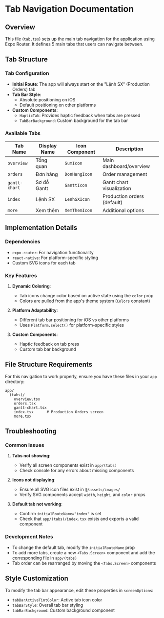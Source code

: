 # Tab Navigation Documentation

## Overview
This file (`tab.tsx`) sets up the main tab navigation for the application using Expo Router. It defines 5 main tabs that users can navigate between.

## Tab Structure

### Tab Configuration
- **Initial Route**: The app will always start on the "Lệnh SX" (Production Orders) tab
- **Tab Bar Style**: 
  - Absolute positioning on iOS
  - Default positioning on other platforms
- **Custom Components**:
  - `HapticTab`: Provides haptic feedback when tabs are pressed
  - `TabBarBackground`: Custom background for the tab bar

### Available Tabs

| Tab Name      | Display Name | Icon Component      | Description                  |
|---------------|--------------|---------------------|------------------------------|
| `overview`    | Tổng quan    | `SumIcon`           | Main dashboard/overview      |
| `orders`      | Đơn hàng     | `DonHangIcon`       | Order management             |
| `gantt-chart` | Sơ đồ Gantt  | `GanttIcon`         | Gantt chart visualization    |
| `index`       | Lệnh SX      | `LenhSXIcon`        | Production orders (default)  |
| `more`        | Xem thêm     | `XemThemIcon`       | Additional options           |

## Implementation Details

### Dependencies
- `expo-router`: For navigation functionality
- `react-native`: For platform-specific styling
- Custom SVG icons for each tab

### Key Features
1. **Dynamic Coloring**:
   - Tab icons change color based on active state using the `color` prop
   - Colors are pulled from the app's theme system (`Colors` constant)

2. **Platform Adaptability**:
   - Different tab bar positioning for iOS vs other platforms
   - Uses `Platform.select()` for platform-specific styles

3. **Custom Components**:
   - Haptic feedback on tab press
   - Custom tab bar background

## File Structure Requirements
For this navigation to work properly, ensure you have these files in your `app` directory:
```
app/
  (tabs)/
    overview.tsx
    orders.tsx
    gantt-chart.tsx
    index.tsx      # Production Orders screen
    more.tsx
```

## Troubleshooting

### Common Issues
1. **Tabs not showing**:
   - Verify all screen components exist in `app/(tabs)`
   - Check console for any errors about missing components

2. **Icons not displaying**:
   - Ensure all SVG icon files exist in `@/assets/images/`
   - Verify SVG components accept `width`, `height`, and `color` props

3. **Default tab not working**:
   - Confirm `initialRouteName="index"` is set
   - Check that `app/(tabs)/index.tsx` exists and exports a valid component

### Development Notes
- To change the default tab, modify the `initialRouteName` prop
- To add more tabs, create a new `<Tabs.Screen>` component and add the corresponding file in `app/(tabs)`
- Tab order can be rearranged by moving the `<Tabs.Screen>` components

## Style Customization
To modify the tab bar appearance, edit these properties in `screenOptions`:
- `tabBarActiveTintColor`: Active tab icon color
- `tabBarStyle`: Overall tab bar styling
- `tabBarBackground`: Custom background component